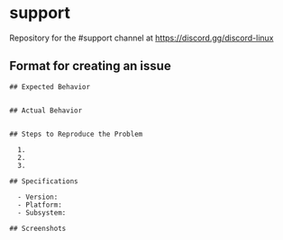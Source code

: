 # support
Repository for the #support channel at https://discord.gg/discord-linux 

## Format for creating an issue

```
## Expected Behavior


## Actual Behavior


## Steps to Reproduce the Problem

  1.
  2.
  3.

## Specifications

  - Version:
  - Platform:
  - Subsystem:
  
## Screenshots


```
